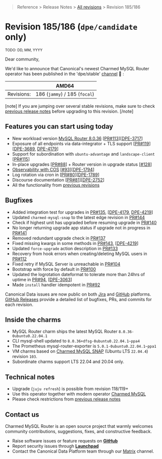 >Reference > Release Notes > [All revisions](/t/12318) > Revision 185/186
# Revision 185/186 (`dpe/candidate` only)

<sub>TODO: DD, MM, YYYY</sub>

Dear community,

We'd like to announce that Canonical's newest Charmed MySQL Router operator has been published in the 'dpe/stable' [channel](/t/12318?channel=dpe/candidate) :tada: :

|   |AMD64|
|---:|:---:|
| Revisions: | 186 (`jammy`) / 185 (`focal`) | 

[note]
If you are jumping over several stable revisions, make sure to check [previous release notes](/t/12318?channel=dpe/candidate) before upgrading to this revision.
[/note]  

## Features you can start using today

* New workload version [MySQL Router 8.0.36](https://dev.mysql.com/doc/relnotes/mysql/8.0/en/news-8-0-36.html) [[PR#113](https://github.com/canonical/mysql-router-operator/pull/113)][[DPE-3717](https://warthogs.atlassian.net/browse/DPE-3717)]
* Exposure of all endpoints via data-integrator + TLS support [[PR#119](https://github.com/canonical/mysql-router-operator/pull/119)][[DPE-3689](https://warthogs.atlassian.net/browse/DPE-3689), [DPE-4179](https://warthogs.atlassian.net/browse/DPE-4179)]
* Support for subordination with `ubuntu-advantage` and `landscape-client` [[PR#115](https://github.com/canonical/mysql-router-operator/pull/115)]
* In-place upgrades [[PR#88](https://github.com/canonical/mysql-router-operator/pull/88)] + Router version in upgrade status [[#128](https://github.com/canonical/mysql-router-operator/pull/128)]
* [Observability with COS](/t/14094) [[#93](https://github.com/canonical/mysql-router-operator/pull/93)][[DPE-1794](https://warthogs.atlassian.net/browse/DPE-1794)]
* Log rotation via cron in [[PR#80](https://github.com/canonical/mysql-router-operator/pull/80)][[DPE-1789](https://warthogs.atlassian.net/browse/DPE-1789)]
* Discourse documentation [[PR#81](https://github.com/canonical/mysql-router-operator/pull/81)][[DPE-2752](https://warthogs.atlassian.net/browse/DPE-2752)]
* All the functionality from [previous revisions](/t/12318)  

## Bugfixes

* Added integration test for upgrades in [PR#135](https://github.com/canonical/mysql-router-operator/pull/135), [[DPE-4179](https://warthogs.atlassian.net/browse/DPE-4179), [DPE-4219](https://warthogs.atlassian.net/browse/DPE-4219)]
* Updated `charmed-mysql-snap` to the latest edge revision in [PR#144](https://github.com/canonical/mysql-router-operator/pull/144)
* Check if highest unit has upgraded before resuming upgrade in [PR#140](https://github.com/canonical/mysql-router-operator/pull/140)
* No longer returning upgrade app status if upgrade not in progress in [PR#141](https://github.com/canonical/mysql-router-operator/pull/141)
* Removed redundant upgrade check  in [PR#137](https://github.com/canonical/mysql-router-operator/pull/137)
* Fixed missing kwargs in some methods in [PR#143](https://github.com/canonical/mysql-router-operator/pull/143), [[DPE-4219](https://warthogs.atlassian.net/browse/DPE-4219)]
* Updated `force-upgrade` action description in [PR#133](https://github.com/canonical/mysql-router-operator/pull/133)
* Recovery from hook errors when creating/deleting MySQL users in [PR#112](https://github.com/canonical/mysql-router-operator/pull/112)
* Fixed retry if MySQL Server is unreachable in [PR#104](https://github.com/canonical/mysql-router-operator/pull/104)
* Bootstrap with force by default in [PR#100](https://github.com/canonical/mysql-router-operator/pull/100)
* Updated the logrotation dateformat to tolerate more than 24hrs of uptime in [PR#94](https://github.com/canonical/mysql-router-operator/pull/94), [[DPE-3063](https://warthogs.atlassian.net/browse/DPE-3063)] 
* Made `install` handler idempotent in [PR#92](https://github.com/canonical/mysql-router-operator/pull/92)

Canonical Data issues are now public on both [Jira](https://warthogs.atlassian.net/jira/software/c/projects/DPE/issues/) and [GitHub](https://github.com/canonical/mysql-router-operator/issues) platforms.  
[GitHub Releases](https://github.com/canonical/mysql-router-operator/releases) provide a detailed list of bugfixes, PRs, and commits for each revision.  

## Inside the charms

* MySQL Router charm ships the latest MySQL Router `8.0.36-0ubuntu0.22.04.1`
* CLI mysql-shell updated to `8.0.36+dfsg-0ubuntu0.22.04.1~ppa4`
* The Prometheus mysql-router-exporter is `5.0.1-0ubuntu0.22.04.1~ppa1`
* VM charms based on [Charmed MySQL SNAP](https://github.com/canonical/charmed-mysql-snap) (Ubuntu LTS `22.04.4`) revision `103`.
* Subordinate charms support LTS 22.04 and 20.04 only.

## Technical notes

* Upgrade (`juju refresh`) is possible from revision 118/119+
* Use this operator together with modern operator [Charmed MySQL](https://charmhub.io/mysql)
* Please check restrictions from [previous release notes](https://charmhub.io/mysql-router/docs/r-releases?channel=dpe/edge) 

## Contact us

Charmed MySQL Router is an open source project that warmly welcomes community contributions, suggestions, fixes, and constructive feedback.  
* Raise software issues or feature requests on [**GitHub**](https://github.com/canonical/mysql-router-operator/issues)  
*  Report security issues through [**Launchpad**](https://wiki.ubuntu.com/DebuggingSecurity#How%20to%20File)  
* Contact the Canonical Data Platform team through our [Matrix](https://matrix.to/#/#charmhub-data-platform:ubuntu.com) channel.